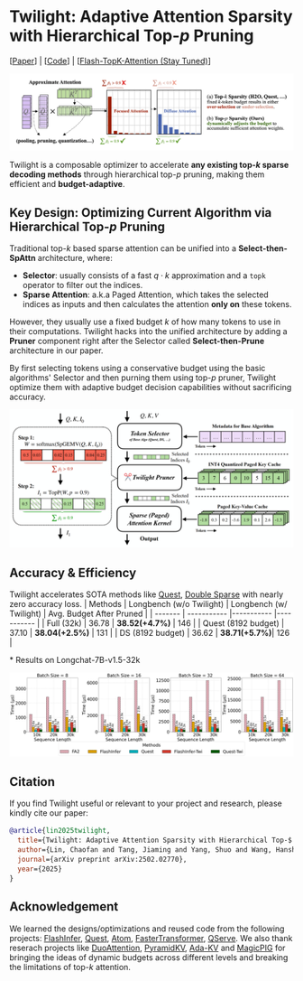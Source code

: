 # Twilight: Adaptive Attention Sparsity with Hierarchical Top-$p$ Pruning

[[Paper](https://arxiv.org/abs/2502.02770)] | [[Code](https://github.com/tsinghua-ideal/Twilight)] | [[Flash-TopK-Attention (Stay Tuned)]()]

![teaser](figures/teaser.png)

Twilight is a composable optimizer to accelerate **any existing top-$k$ sparse decoding methods** through hierarchical top-$p$ pruning, making them efficient and **budget-adaptive**.

## Key Design: Optimizing Current Algorithm via Hierarchical Top-$p$ Pruning

Traditional top-$k$ based sparse attention can be unified into a **Select-then-SpAttn** architecture, where:
- **Selector**: usually consists of a fast $q \cdot k$ approximation and a `topk` operator to filter out the indices.
- **Sparse Attention**: a.k.a Paged Attention, which takes the selected indices as inputs and then calculates the attention **only on** these tokens.

However, they usually use a fixed budget $k$ of how many tokens to use in their computations. Twilight hacks into the unified architecture by adding a **Pruner** component right after the Selector called **Select-then-Prune** architecture in our paper. 

By first selecting tokens using a conservative budget using the basic algorithms' Selector and then purning them using top-$p$ pruner, Twilight optimize them with adaptive budget decision capabilities without sacrificing accuracy.

![arch](figures/arch.png)

## Accuracy & Efficiency

Twilight accelerates SOTA methods like [Quest](https://github.com/mit-han-lab/Quest), [Double Sparse](https://github.com/andy-yang-1/DoubleSparse/tree/main) with nearly zero accuracy loss.
| Methods | Longbench (w/o Twilight) | Longbench (w/ Twilight) | Avg. Budget After Pruned |
| ------- | ----------- |----------- |----------- |
| Full (32k)   |  36.78      | **38.52(+4.7\%)** | 146 |
| Quest (8192 budget)  | 37.10 | **38.04(+2.5\%)** | 131 |
| DS (8192 budget)     | 36.62 | **38.71(+5.7\%)**| 126 |

\* Results on Longchat-7B-v1.5-32k


![eva1](figures/kernels.png)

## Citation

If you find Twilight useful or relevant to your project and research, please kindly cite our paper:
```bibtex
@article{lin2025twilight,
  title={Twilight: Adaptive Attention Sparsity with Hierarchical Top-$ p $ Pruning},
  author={Lin, Chaofan and Tang, Jiaming and Yang, Shuo and Wang, Hanshuo and Tang, Tian and Tian, Boyu and Stoica, Ion and Han, Song and Gao, Mingyu},
  journal={arXiv preprint arXiv:2502.02770},
  year={2025}
}
```

## Acknowledgement

We learned the designs/optimizations and reused code from the following projects: [FlashInfer](https://github.com/flashinfer-ai/flashinfer), [Quest](https://github.com/mit-han-lab/Quest), [Atom](https://github.com/efeslab/Atom), [FasterTransformer](https://github.com/NVIDIA/FasterTransformer), [QServe](https://github.com/mit-han-lab/omniserve). We also thank reserach projects like [DuoAttention](https://github.com/mit-han-lab/duo-attention), [PyramidKV](https://github.com/Zefan-Cai/KVCache-Factory), [Ada-KV](https://github.com/FFY0/AdaKV) and [MagicPIG](https://github.com/Infini-AI-Lab/MagicPiG) for bringing the ideas of dynamic budgets across different levels and breaking the limitations of top-$k$ attention.
